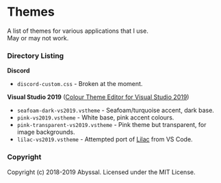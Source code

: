 # Themes
A list of themes for various applications that I use.   
May or may not work.  

### Directory Listing
**Discord**  
- `discord-custom.css` - Broken at the moment.
  
**Visual Studio 2019** ([Colour Theme Editor for Visual Studio 2019](https://marketplace.visualstudio.com/items?itemName=VisualStudioPlatformTeam.VisualStudio2019ColorThemeEditor))
- `seafoam-dark-vs2019.vstheme` - Seafoam/turquoise accent, dark base.
- `pink-vs2019.vstheme` - White base, pink accent colours.
- `pink-transparent-vs2019.vstheme` - Pink theme but transparent, for image backgrounds.
- `lilac-vs2019.vstheme` - Attempted port of [Lilac](https://marketplace.visualstudio.com/items?itemName=shubham-saudolla.lilac) from VS Code.
  
  
### Copyright
Copyright (c) 2018-2019 Abyssal. Licensed under the MIT License.  
